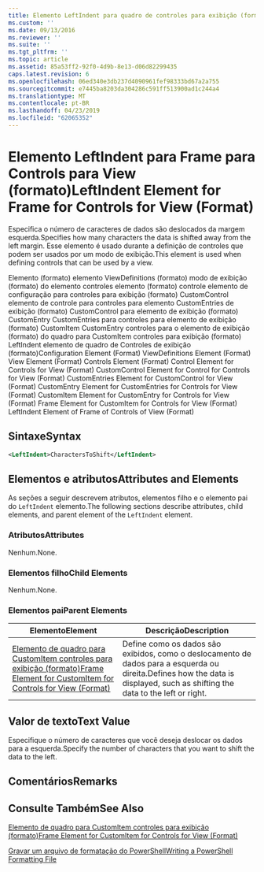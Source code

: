 ```yaml
---
title: Elemento LeftIndent para quadro de controles para exibição (formato) | Microsoft Docs
ms.custom: ''
ms.date: 09/13/2016
ms.reviewer: ''
ms.suite: ''
ms.tgt_pltfrm: ''
ms.topic: article
ms.assetid: 85a53ff2-92f0-4d9b-8e13-d06d82299435
caps.latest.revision: 6
ms.openlocfilehash: 06ed340e3db237d4090961fef98333bd67a2a755
ms.sourcegitcommit: e7445ba8203da304286c591ff513900ad1c244a4
ms.translationtype: MT
ms.contentlocale: pt-BR
ms.lasthandoff: 04/23/2019
ms.locfileid: "62065352"
---
```

# <a name="leftindent-element-for-frame-for-controls-for-view-format"></a><span data-ttu-id="963ae-102">Elemento LeftIndent para Frame para Controls para View (formato)</span><span class="sxs-lookup"><span data-stu-id="963ae-102">LeftIndent Element for Frame for Controls for View (Format)</span></span>

<span data-ttu-id="963ae-103">Especifica o número de caracteres de dados são deslocados da margem esquerda.</span><span class="sxs-lookup"><span data-stu-id="963ae-103">Specifies how many characters the data is shifted away from the left margin.</span></span> <span data-ttu-id="963ae-104">Esse elemento é usado durante a definição de controles que podem ser usados por um modo de exibição.</span><span class="sxs-lookup"><span data-stu-id="963ae-104">This element is used when defining controls that can be used by a view.</span></span>

<span data-ttu-id="963ae-105">Elemento (formato) elemento ViewDefinitions (formato) modo de exibição (formato) do elemento controles elemento (formato) controle elemento de configuração para controles para exibição (formato) CustomControl elemento de controle para controles para elemento CustomEntries de exibição (formato) CustomControl para elemento de exibição (formato) CustomEntry CustomEntries para controles para elemento de exibição (formato) CustomItem CustomEntry controles para o elemento de exibição (formato) do quadro para CustomItem controles para exibição (formato) LeftIndent elemento de quadro de Controles de exibição (formato)</span><span class="sxs-lookup"><span data-stu-id="963ae-105">Configuration Element (Format) ViewDefinitions Element (Format) View Element (Format) Controls Element (Format) Control Element for Controls for View (Format) CustomControl Element for Control for Controls for View (Format) CustomEntries Element for CustomControl for View (Format) CustomEntry Element for CustomEntries for Controls for View (Format) CustomItem Element for CustomEntry for Controls for View (Format) Frame Element for CustomItem for Controls for View (Format) LeftIndent Element of Frame of Controls of View (Format)</span></span>

## <a name="syntax"></a><span data-ttu-id="963ae-106">Sintaxe</span><span class="sxs-lookup"><span data-stu-id="963ae-106">Syntax</span></span>

```xml
<LeftIndent>CharactersToShift</LeftIndent>
```

## <a name="attributes-and-elements"></a><span data-ttu-id="963ae-107">Elementos e atributos</span><span class="sxs-lookup"><span data-stu-id="963ae-107">Attributes and Elements</span></span>

<span data-ttu-id="963ae-108">As seções a seguir descrevem atributos, elementos filho e o elemento pai do `LeftIndent` elemento.</span><span class="sxs-lookup"><span data-stu-id="963ae-108">The following sections describe attributes, child elements, and parent element of the `LeftIndent` element.</span></span>

### <a name="attributes"></a><span data-ttu-id="963ae-109">Atributos</span><span class="sxs-lookup"><span data-stu-id="963ae-109">Attributes</span></span>

<span data-ttu-id="963ae-110">Nenhum.</span><span class="sxs-lookup"><span data-stu-id="963ae-110">None.</span></span>

### <a name="child-elements"></a><span data-ttu-id="963ae-111">Elementos filho</span><span class="sxs-lookup"><span data-stu-id="963ae-111">Child Elements</span></span>

<span data-ttu-id="963ae-112">Nenhum.</span><span class="sxs-lookup"><span data-stu-id="963ae-112">None.</span></span>

### <a name="parent-elements"></a><span data-ttu-id="963ae-113">Elementos pai</span><span class="sxs-lookup"><span data-stu-id="963ae-113">Parent Elements</span></span>

|<span data-ttu-id="963ae-114">Elemento</span><span class="sxs-lookup"><span data-stu-id="963ae-114">Element</span></span>|<span data-ttu-id="963ae-115">Descrição</span><span class="sxs-lookup"><span data-stu-id="963ae-115">Description</span></span>|
|-------------|-----------------|
|[<span data-ttu-id="963ae-116">Elemento de quadro para CustomItem controles para exibição (formato)</span><span class="sxs-lookup"><span data-stu-id="963ae-116">Frame Element for CustomItem for Controls for View (Format)</span></span>](./frame-element-for-customitem-for-controls-for-view-format.md)|<span data-ttu-id="963ae-117">Define como os dados são exibidos, como o deslocamento de dados para a esquerda ou direita.</span><span class="sxs-lookup"><span data-stu-id="963ae-117">Defines how the data is displayed, such as shifting the data to the left or right.</span></span>|

## <a name="text-value"></a><span data-ttu-id="963ae-118">Valor de texto</span><span class="sxs-lookup"><span data-stu-id="963ae-118">Text Value</span></span>

<span data-ttu-id="963ae-119">Especifique o número de caracteres que você deseja deslocar os dados para a esquerda.</span><span class="sxs-lookup"><span data-stu-id="963ae-119">Specify the number of characters that you want to shift the data to the left.</span></span>

## <a name="remarks"></a><span data-ttu-id="963ae-120">Comentários</span><span class="sxs-lookup"><span data-stu-id="963ae-120">Remarks</span></span>

## <a name="see-also"></a><span data-ttu-id="963ae-121">Consulte Também</span><span class="sxs-lookup"><span data-stu-id="963ae-121">See Also</span></span>

[<span data-ttu-id="963ae-122">Elemento de quadro para CustomItem controles para exibição (formato)</span><span class="sxs-lookup"><span data-stu-id="963ae-122">Frame Element for CustomItem for Controls for View (Format)</span></span>](./frame-element-for-customitem-for-controls-for-view-format.md)

[<span data-ttu-id="963ae-123">Gravar um arquivo de formatação do PowerShell</span><span class="sxs-lookup"><span data-stu-id="963ae-123">Writing a PowerShell Formatting File</span></span>](./writing-a-powershell-formatting-file.md)
